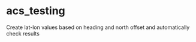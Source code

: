 # acs_testing
Create lat-lon values based on heading and north offset and automatically check results
